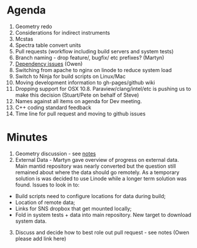 Agenda
======
1. Geometry redo
 1. Considerations for indirect instruments
 2. Mcstas 
 3. Spectra table convert units
2. Pull requests (workflow including build servers and system tests)
3. Branch naming - drop feature/, bugfix/ etc prefixes? (Martyn)
4. [Dependency issues](https://github.com/mantidproject/documents/blob/master/Design/DependenciesAndRestructure.md) (Owen)
5. Switching from apache to nginx on linode to reduce system load
6. Switch to Ninja for build scripts on Linux/Mac
7. Moving development information to gh-pages/github wiki
8. Dropping support for OSX 10.8. Paraview/clang/intel/etc is pushing us to make this decision (Stuart/Pete on behalf of Steve)
9. Names against all items on agenda for Dev meeting. 
10. C++ coding standard feedback
11. Time line for pull request and moving to github issues

Minutes
=======
1. Geometry discussion - see [notes](../reports/IDFv2-notes.md)
2. External Data - Martyn gave overview of progress on external data. Main mantid repository was nearly converted but the question still remained about where the data should go remotely. As a temporary solution is was decided to use Linode while a longer term solution was found. Issues to look in to:
  * Build scripts need to configure locations for data during build;
  * Location of remote data;
  * Links for SNS dropbox that get mounted locally;
  * Fold in system tests + data into main repository. New target to download system data.
3. Discuss and decide how to best role out pull request - see notes (Owen please add link here)
